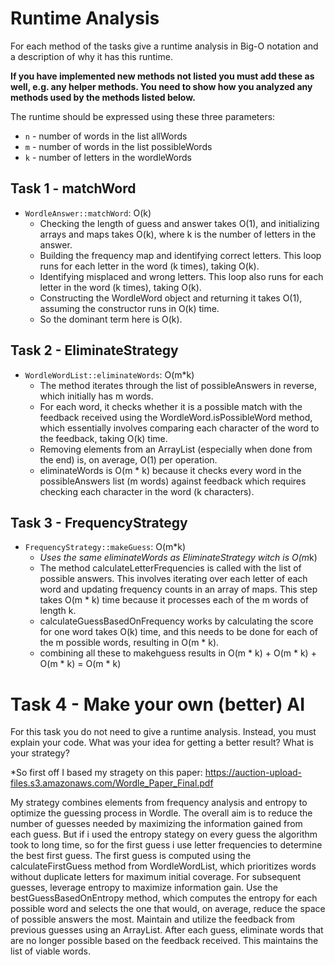 # Runtime Analysis
For each method of the tasks give a runtime analysis in Big-O notation and a description of why it has this runtime.

**If you have implemented new methods not listed you must add these as well, e.g. any helper methods. You need to show how you analyzed any methods used by the methods listed below.**

The runtime should be expressed using these three parameters:
   * `n` - number of words in the list allWords
   * `m` - number of words in the list possibleWords
   * `k` - number of letters in the wordleWords


## Task 1 - matchWord
* `WordleAnswer::matchWord`: O(k)
    * Checking the length of guess and answer takes O(1), and initializing arrays and maps takes O(k), where k is the number of letters in the answer.
    * Building the frequency map and identifying correct letters. This loop runs for each letter in the word (k times), taking O(k).
    * Identifying misplaced and wrong letters. This loop also runs for each letter in the word (k times), taking O(k).
    * Constructing the WordleWord object and returning it takes O(1), assuming the constructor runs in O(k) time.
    * So the dominant term here is O(k).

## Task 2 - EliminateStrategy
* `WordleWordList::eliminateWords`: O(m*k)
    * The method iterates through the list of possibleAnswers in reverse, which initially has m words.
    * For each word, it checks whether it is a possible match with the feedback received using the WordleWord.isPossibleWord method, which essentially involves comparing each character of the word to the feedback, taking O(k) time.
    * Removing elements from an ArrayList (especially when done from the end) is, on average, O(1) per operation.
    * eliminateWords is O(m * k) because it checks every word in the possibleAnswers list (m words) against feedback which requires checking each character in the word (k characters).


## Task 3 - FrequencyStrategy
* `FrequencyStrategy::makeGuess`: O(m*k)
    * *Uses the same eliminateWords as EliminateStrategy witch is O(m*k)
    * The method calculateLetterFrequencies is called with the list of possible answers. This involves iterating over each letter of each word and updating frequency counts in an array of maps.
      This step takes O(m * k) time because it processes each of the m words of length k.
    * calculateGuessBasedOnFrequency works by calculating the score for one word takes O(k) time, and this needs to be done for each of the m possible words, resulting in O(m * k).
    * combining all these to makehguess results in O(m * k) + O(m * k) + O(m * k) = O(m * k)



# Task 4 - Make your own (better) AI
For this task you do not need to give a runtime analysis. 
Instead, you must explain your code. What was your idea for getting a better result? What is your strategy?

*So first off I based my stragety on this paper: https://auction-upload-files.s3.amazonaws.com/Wordle_Paper_Final.pdf

My strategy combines elements from frequency analysis and entropy to optimize the guessing process in Wordle. The overall aim is to reduce the number of guesses needed by maximizing the information gained from each guess.
But if i used the entropy stategy on every guess the algorithm took to long time, so for the first guess i use letter frequencies to determine the best first guess.
The first guess is computed using the calculateFirstGuess method from WordleWordList, which prioritizes words without duplicate letters for maximum initial coverage.
For subsequent guesses, leverage entropy to maximize information gain.
Use the bestGuessBasedOnEntropy method, which computes the entropy for each possible word and selects the one that would, on average, reduce the space of possible answers the most.
Maintain and utilize the feedback from previous guesses using an ArrayList.
After each guess, eliminate words that are no longer possible based on the feedback received. This maintains the list of viable words.